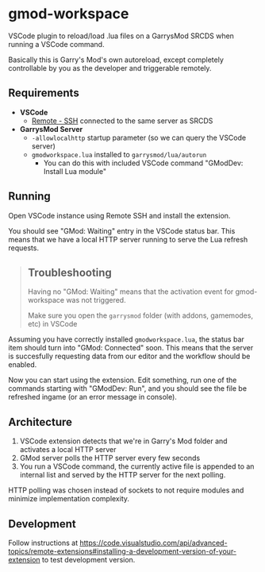 # gmod-workspace

VSCode plugin to reload/load .lua files on a GarrysMod SRCDS when running a VSCode command.

Basically this is Garry's Mod's own autoreload, except completely controllable by you as the developer
and triggerable remotely.

## Requirements

- **VSCode**
  - [Remote - SSH](https://code.visualstudio.com/docs/remote/ssh) connected to the same server as SRCDS
- **GarrysMod Server**
  - `-allowlocalhttp` startup parameter (so we can query the VSCode server)
  - `gmodworkspace.lua` installed to `garrysmod/lua/autorun`
    - You can do this with included VSCode command "GModDev: Install Lua module"

## Running

Open VSCode instance using Remote SSH and install the extension.

You should see "GMod: Waiting" entry in the VSCode status bar. This means that we have a local HTTP server running to serve the Lua refresh requests.

> ## Troubleshooting
> Having no "GMod: Waiting" means that the activation event for gmod-workspace was not triggered.
>
> Make sure you open the `garrysmod` folder (with addons, gamemodes, etc) in VSCode 

Assuming you have correctly installed `gmodworkspace.lua`, the status bar item should turn into "GMod: Connected" soon. This means that the server is succesfully requesting data from our editor and the workflow should be enabled.

Now you can start using the extension. Edit something, run one of the commands starting with "GModDev: Run", and you should see the file be refreshed ingame (or an error message in console).

## Architecture

1. VSCode extension detects that we're in Garry's Mod folder and activates a local HTTP server
2. GMod server polls the HTTP server every few seconds
3. You run a VSCode command, the currently active file is appended to an internal list and served by the HTTP server for the next polling. 

HTTP polling was chosen instead of sockets to not require modules and minimize implementation complexity.

## Development

Follow instructions at https://code.visualstudio.com/api/advanced-topics/remote-extensions#installing-a-development-version-of-your-extension to test development version.